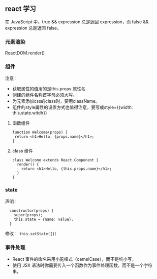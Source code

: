 ## react 学习
在 JavaScript 中，true && expression 总是返回 expression，而 false && expression 总是返回 false。

### 元素渲染
ReactDOM.render()
### 组件
注意： 
* 获取属性的值用的是this.props.属性名
* 创建的组件名称首字母必须大写。
* 为元素添加css的class时，要用className。
* 组件的style属性的设置方式也值得注意，要写成style={{width: this.state.witdh}}

1. 函数组件
   ```
   function Welcome(props) {
    return <h1>Hello, {props.name}</h1>;
   }
   ```
2. class 组件
   ```
   class Welcome extends React.Component {
     render() {
       return <h1>Hello, {this.props.name}</h1>;
     }
   }
   ```
### state 
声明：
```
  constructor(props) {
    super(props);
    this.state = {name: value};
  }
```
修改：
`this.setState({})`
### 事件处理
* React 事件的命名采用小驼峰式（camelCase），而不是纯小写。
* 使用 JSX 语法时你需要传入一个函数作为事件处理函数，而不是一个字符串。
